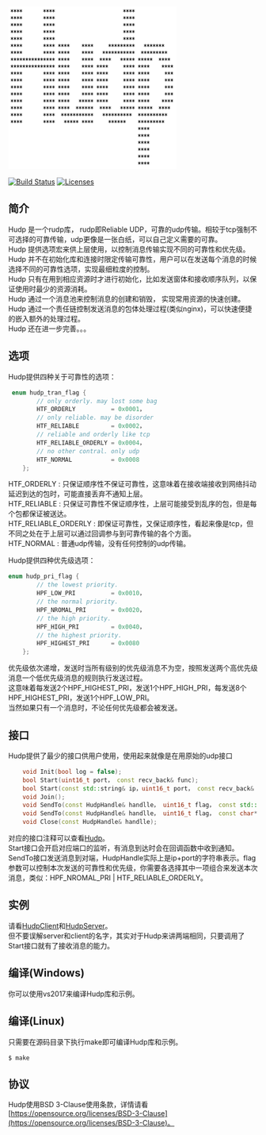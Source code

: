 <p align="left"><img width="340" src="./doc/image/logo.png" alt="cppnet logo"></p>

<p align="left">
    <a href="https://travis-ci.org/caozhiyi/Hudp"><img src="https://travis-ci.org/caozhiyi/Hudp.svg?branch=master" alt="Build Status"></a>
    <a href="https://opensource.org/licenses/BSD-3-Clause"><img src="https://img.shields.io/badge/license-bsd-orange.svg" alt="Licenses"></a>
</p> 

## 简介

Hudp 是一个rudp库， rudp即Reliable UDP，可靠的udp传输。相较于tcp强制不可选择的可靠传输，udp更像是一张白纸，可以自己定义需要的可靠。    
Hudp 提供选项宏来供上层使用，以控制消息传输实现不同的可靠性和优先级。   
Hudp 并不在初始化库和连接时限定传输可靠性，用户可以在发送每个消息的时候选择不同的可靠性选项，实现最细粒度的控制。   
Hudp 只有在用到相应资源时才进行初始化，比如发送窗体和接收顺序队列，以保证使用时最少的资源消耗。   
Hudp 通过一个消息池来控制消息的创建和销毁， 实现常用资源的快速创建。   
Hudp 通过一个责任链控制发送消息的包体处理过程(类似nginx)，可以快速便捷的嵌入额外的处理过程。   
Hudp 还在进一步完善。。。   

## 选项
Hudp提供四种关于可靠性的选项：
```c++
 enum hudp_tran_flag {
        // only orderly. may lost some bag
        HTF_ORDERLY          = 0x0001，
        // only reliable. may be disorder
        HTF_RELIABLE         = 0x0002，
        // reliable and orderly like tcp
        HTF_RELIABLE_ORDERLY = 0x0004，
        // no other contral. only udp
        HTF_NORMAL           = 0x0008
    };
```
HTF_ORDERLY : 只保证顺序性不保证可靠性，这意味着在接收端接收到网络抖动延迟到达的包时，可能直接丢弃不通知上层。   
HTF_RELIABLE : 只保证可靠性不保证顺序性，上层可能接受到乱序的包，但是每个包都保证被送达。   
HTF_RELIABLE_ORDERLY : 即保证可靠性，又保证顺序性，看起来像是tcp，但不同之处在于上层可以通过回调参与到可靠传输的各个方面。   
HTF_NORMAL : 普通udp传输，没有任何控制的udp传输。   

Hudp提供四种优先级选项：
```c++
enum hudp_pri_flag {
        // the lowest priority.
        HPF_LOW_PRI          = 0x0010，
        // the normal priority.
        HPF_NROMAL_PRI       = 0x0020，
        // the high priority.
        HPF_HIGH_PRI         = 0x0040，
        // the highest priority.
        HPF_HIGHEST_PRI      = 0x0080
    };
```
优先级依次递增，发送时当所有级别的优先级消息不为空，按照发送两个高优先级消息一个低优先级消息的规则执行发送过程。   
这意味着每发送2个HPF_HIGHEST_PRI，发送1个HPF_HIGH_PRI，每发送8个HPF_HIGHEST_PRI，发送1个HPF_LOW_PRI。   
当然如果只有一个消息时，不论任何优先级都会被发送。   

## 接口
Hudp提供了最少的接口供用户使用，使用起来就像是在用原始的udp接口
```c++
    void Init(bool log = false);
    bool Start(uint16_t port， const recv_back& func);
    bool Start(const std::string& ip，uint16_t port， const recv_back& func);
    void Join();
    void SendTo(const HudpHandle& handlle， uint16_t flag， const std::string& msg);
    void SendTo(const HudpHandle& handlle， uint16_t flag， const char* msg， uint16_t len);
    void Close(const HudpHandle& handlle);
```
对应的接口注释可以查看[Hudp](/include/Hudp.h)。   
Start接口会开启对应端口的监听，有消息到达时会在回调函数中收到通知。   
SendTo接口发送消息到对端，HudpHandle实际上是ip+port的字符串表示。flag参数可以控制本次发送的可靠性和优先级，你需要各选择其中一项组合来发送本次消息，类似：HPF_NROMAL_PRI | HTF_RELIABLE_ORDERLY。   

## 实例

请看[HudpClient](/test/example/HudpClient.cpp)和[HudpServer](/test/example/HudpServer.cpp)。   
但不要误解server和client的名字，其实对于Hudp来讲两端相同，只要调用了Start接口就有了接收消息的能力。

## 编译(Windows)

你可以使用vs2017来编译Hudp库和示例。

## 编译(Linux)

只需要在源码目录下执行make即可编译Hudp库和示例。
```
$ make
```

## 协议

Hudp使用BSD 3-Clause使用条款，详情请看[https://opensource.org/licenses/BSD-3-Clause](https://opensource.org/licenses/BSD-3-Clause)。
